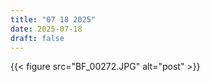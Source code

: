 ```yaml
---
title: "07 18 2025"
date: 2025-07-18
draft: false
---
```


{{< figure src="BF_00272.JPG" alt="post" >}}


